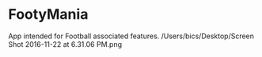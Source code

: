 # FootyMania
App intended for Football associated features.
/Users/bics/Desktop/Screen Shot 2016-11-22 at 6.31.06 PM.png
